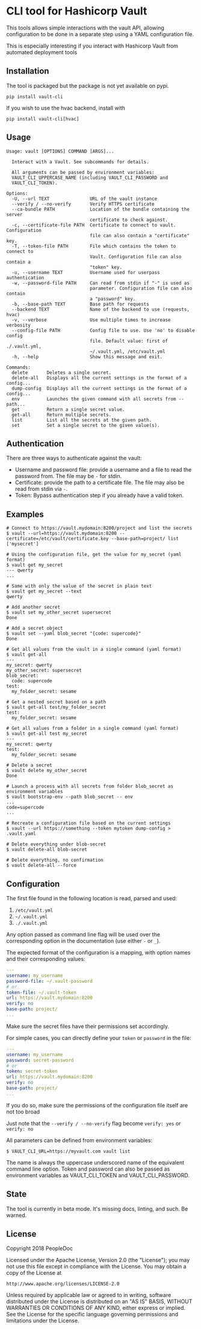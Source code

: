 # CLI tool for Hashicorp Vault

This tools allows simple interactions with the vault API, allowing
configuration to be done in a separate step using a YAML configuration file.

This is especially interesting if you interact with Hashicorp Vault from
automated deployment tools

## Installation

The tool is packaged but the package is not yet available on pypi.

`pip install vault-cli`

If you wish to use the hvac backend, install with

`pip install vault-cli[hvac]`

## Usage

```console
Usage: vault [OPTIONS] COMMAND [ARGS]...

  Interact with a Vault. See subcommands for details.

  All arguments can be passed by environment variables:
  VAULT_CLI_UPPERCASE_NAME (including VAULT_CLI_PASSWORD and
  VAULT_CLI_TOKEN).

Options:
  -U, --url TEXT               URL of the vault instance
  --verify / --no-verify       Verify HTTPS certificate
  --ca-bundle PATH             Location of the bundle containing the server
                               certificate to check against.
  -c, --certificate-file PATH  Certificate to connect to vault. Configuration
                               file can also contain a "certificate" key.
  -T, --token-file PATH        File which contains the token to connect to
                               Vault. Configuration file can also contain a
                               "token" key.
  -u, --username TEXT          Username used for userpass authentication
  -w, --password-file PATH     Can read from stdin if "-" is used as
                               parameter. Configuration file can also contain
                               a "password" key.
  -b, --base-path TEXT         Base path for requests
  --backend TEXT               Name of the backend to use (requests, hvac)
  -v, --verbose                Use multiple times to increase verbosity
  --config-file PATH           Config file to use. Use 'no' to disable config
                               file. Default value: first of ./.vault.yml,
                               ~/.vault.yml, /etc/vault.yml
  -h, --help                   Show this message and exit.

Commands:
  delete       Deletes a single secret.
  delete-all   Displays all the current settings in the format of a config...
  dump-config  Displays all the current settings in the format of a config...
  env          Launches the given command with all secrets from --path...
  get          Return a single secret value.
  get-all      Return multiple secrets.
  list         List all the secrets at the given path.
  set          Set a single secret to the given value(s).
```

## Authentication

There are three ways to authenticate against the vault:
- Username and password file: provide a username and a file to read the
  password from. The file may be `-` for stdin.
- Certificate: provide the path to a certificate file. The file may also be
  read from stdin via `-`.
- Token: Bypass authentication step if you already have a valid token.

## Examples
```console
# Connect to https://vault.mydomain:8200/project and list the secrets
$ vault --url=https://vault.mydomain:8200 --certificate=/etc/vault/certificate.key --base-path=project/ list
['mysecret']

# Using the configuration file, get the value for my_secret (yaml format)
$ vault get my_secret
--- qwerty
...

# Same with only the value of the secret in plain text
$ vault get my_secret --text
qwerty

# Add another secret
$ vault set my_other_secret supersecret
Done

# Add a secret object
$ vault set --yaml blob_secret "{code: supercode}"
Done

# Get all values from the vault in a single command (yaml format)
$ vault get-all
---
my_secret: qwerty
my_other_secret: supersecret
blob_secret:
  code: supercode
test:
  my_folder_secret: sesame

# Get a nested secret based on a path
$ vault get-all test/my_folder_secret
test:
  my_folder_secret: sesame

# Get all values from a folder in a single command (yaml format)
$ vault get-all test my_secret
---
my_secret: qwerty
test:
  my_folder_secret: sesame

# Delete a secret
$ vault delete my_other_secret
Done

# Launch a process with all secrets from folder blob_secret as environment variables
$ vault bootstrap-env --path blob_secret -- env
...
code=supercode
...

# Recreate a configuration file based on the current settings
$ vault --url https://something --token mytoken dump-config > .vault.yaml

# Delete everything under blob-secret
$ vault delete-all blob-secret

# Delete everything, no confirmation
$ vault delete-all --force
```

## Configuration

The first file found in the following location is read, parsed and used:
1. `/etc/vault.yml`
2. `~/.vault.yml`
3. `./.vault.yml`

Any option passed as command line flag will be used over the corresponding
option in the documentation (use either `-` or `_`).

The expected format of the configuration is a mapping, with option names and
their corresponding values:

```yaml
---
username: my_username
password-file: ~/.vault-password
# or
token-file: ~/.vault-token
url: https://vault.mydomain:8200
verify: no
base-path: project/
...
```

Make sure the secret files have their permissions set accordingly.

For simple cases, you can directly define your `token` or `password` in the
file:

```yaml
---
username: my_username
password: secret-password
# or
token: secret-token
url: https://vault.mydomain:8200
verify: no
base-path: project/
...
```

If you do so, make sure the permissions of the configuration file itself are
not too broad

Just note that the `--verify / --no-verify` flag become `verify: yes` or
`verify: no`

All parameters can be defined from environment variables:

```console
$ VAULT_CLI_URL=https://myvault.com vault list
```
The name is always the uppercase underscored name of the equivalent command
line option. Token and password can also be passed as environment variables as
VAULT_CLI_TOKEN and VAULT_CLI_PASSWORD.

## State

The tool is currently in beta mode. It's missing docs, linting, and such.
Be warned.

## License

Copyright 2018 PeopleDoc

Licensed under the Apache License, Version 2.0 (the "License");
you may not use this file except in compliance with the License.
You may obtain a copy of the License at

    http://www.apache.org/licenses/LICENSE-2.0

Unless required by applicable law or agreed to in writing, software
distributed under the License is distributed on an "AS IS" BASIS,
WITHOUT WARRANTIES OR CONDITIONS OF ANY KIND, either express or implied.
See the License for the specific language governing permissions and
limitations under the License.
